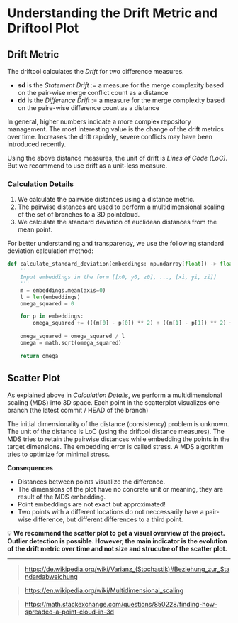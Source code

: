 # Understanding the Drift Metric and Driftool Plot

## Drift Metric

The driftool calculates the *Drift* for two difference measures.

* **sd** is the *Statement Drift* := a measure for the merge complexity based on the pair-wise merge conflict count as a distance
* **dd** is the *Difference Drift* := a measure for the merge complexity based on the paire-wise difference count as a distance

In general, higher numbers indicate a more complex repository management. The most interesting value is the change of the drift metrics over time. Increases the drift rapidely, severe conflicts may have been introduced recently.

Using the above distance measures, the unit of drift is *Lines of Code (LoC)*. But we recommend to use drift as a unit-less measure.

### Calculation Details

1. We calculate the pairwise distances using a distance metric.
2. The pairwise distances are used to perform a multidimensional scaling of the set of branches to a 3D pointcloud.
3. We calculate the standard deviation of euclidean distances from the mean point.

For better understanding and transparency, we use the following standard deviation calculation method:
```python
def calculate_standard_deviation(embeddings: np.ndarray[float]) -> float:
    '''
    Input embeddings in the form [[x0, y0, z0], ..., [xi, yi, zi]]
    '''
    m = embeddings.mean(axis=0)
    l = len(embeddings)
    omega_squared = 0

    for p in embeddings:
        omega_squared += (((m[0] - p[0]) ** 2) + ((m[1] - p[1]) ** 2) + ((m[2] - p[2]) ** 2))
    
    omega_squared = omega_squared / l
    omega = math.sqrt(omega_squared)
    
    return omega
```

## Scatter Plot

As explained above in *Calculation Details*, we perform a multidimensional scaling (MDS) into 3D space.
Each point in the scatterplot visualizes one branch (the latest commit / HEAD of the branch)

The initial dimensionality of the distance (consistency) problem is unknown. The unit of the distance is LoC (using the driftool distance measures). The MDS tries to retain the pairwise distances while embedding the points in the target dimensions. The embedding error is called stress. A MDS algorithm tries to optimize for minimal stress.

**Consequences**

* Distances between points visualize the difference.
* The dimensions of the plot have no concrete unit or meaning, they are result of the MDS embedding.
* Point embeddings are not exact but approximated!
* Two points with a different locations do not neccessarily have a pair-wise difference, but different differences to a third point.

💡 **We recommend the scatter plot to get a visual overview of the project. Outlier detection is possible. However, the main indicator is the evolution of the drift metric over time and not size and strucutre of the scatter plot.**

---

> https://de.wikipedia.org/wiki/Varianz_(Stochastik)#Beziehung_zur_Standardabweichung

> https://en.wikipedia.org/wiki/Multidimensional_scaling

> https://math.stackexchange.com/questions/850228/finding-how-spreaded-a-point-cloud-in-3d

